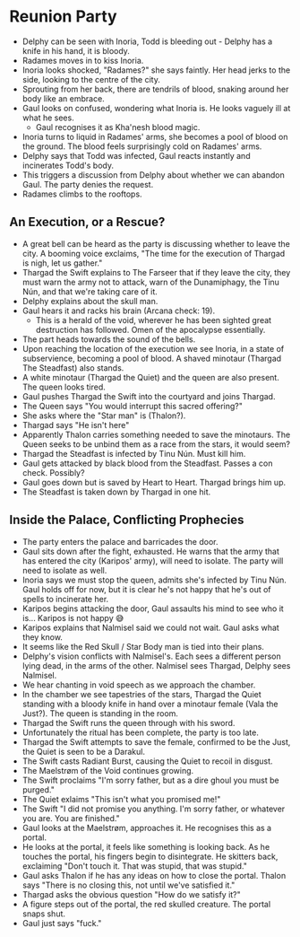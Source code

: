 # Reunion Party

- Delphy can be seen with Inoria, Todd is bleeding out - Delphy has a knife in his hand, it is bloody.
- Radames moves in to kiss Inoria.
- Inoria looks shocked, "Radames?" she says faintly. Her head jerks to the side, looking to the centre of the city.
- Sprouting from her back, there are tendrils of blood, snaking around her body like an embrace.
- Gaul looks on confused, wondering what Inoria is. He looks vaguely ill at what he sees.
  - Gaul recognises it as Kha'nesh blood magic.
- Inoria turns to liquid in Radames' arms, she becomes a pool of blood on the ground. The blood feels surprisingly cold on Radames' arms.
- Delphy says that Todd was infected, Gaul reacts instantly and incinerates Todd's body.
- This triggers a discussion from Delphy about whether we can abandon Gaul. The party denies the request.
- Radames climbs to the rooftops.

## An Execution, or a Rescue?

- A great bell can be heard as the party is discussing whether to leave the city. A booming voice exclaims, "The time for the execution of Thargad is nigh, let us gather."
- Thargad the Swift explains to The Farseer that if they leave the city, they must warn the army not to attack, warn of the Dunamiphagy, the Tinu Nún, and that we're taking care of it.
- Delphy explains about the skull man.
- Gaul hears it and racks his brain (Arcana check: 19).
  - This is a herald of the void, wherever he has been sighted great destruction has followed. Omen of the apocalypse essentially.
- The part heads towards the sound of the bells.
- Upon reaching the location of the execution we see Inoria, in a state of subservience, becoming a pool of blood. A shaved minotaur (Thargad The Steadfast) also stands.
- A white minotaur (Thargad the Quiet) and the queen are also present. The queen looks tired.
- Gaul pushes Thargad the Swift into the courtyard and joins Thargad.
- The Queen says "You would interrupt this sacred offering?"
- She asks where the "Star man" is (Thalon?).
- Thargad says "He isn't here"
- Apparently Thalon carries something needed to save the minotaurs. The Queen seeks to be unbind them as a race from the stars, it would seem?
- Thargad the Steadfast is infected by Tinu Nún. Must kill him.
- Gaul gets attacked by black blood from the Steadfast. Passes a con check. Possibly?
- Gaul goes down but is saved by Heart to Heart. Thargad brings him up.
- The Steadfast is taken down by Thargad in one hit.

## Inside the Palace, Conflicting Prophecies

- The party enters the palace and barricades the door.
- Gaul sits down after the fight, exhausted. He warns that the army that has entered the city (Karipos' army), will need to isolate. The party will need to isolate as well.
- Inoria says we must stop the queen, admits she's infected by Tinu Nún. Gaul holds off for now, but it is clear he's not happy that he's out of spells to incinerate her.
- Karipos begins attacking the door, Gaul assaults his mind to see who it is... Karipos is not happy :sweat_smile:
- Karipos explains that Nalmisel said we could not wait. Gaul asks what they know.
- It seems like the Red Skull / Star Body man is tied into their plans.
- Delphy's vision conflicts with Nalmisel's. Each sees a different person lying dead, in the arms of the other. Nalmisel sees Thargad, Delphy sees Nalmisel.
- We hear chanting in void speech as we approach the chamber.
- In the chamber we see tapestries of the stars, Thargad the Quiet standing with a bloody knife in hand over a minotaur female (Vala the Just?). The queen is standing in the room.
- Thargad the Swift runs the queen through with his sword.
- Unfortunately the ritual has been complete, the party is too late.
- Thargad the Swift attempts to save the female, confirmed to be the Just, the Quiet is seen to be a Darakul.
- The Swift casts Radiant Burst, causing the Quiet to recoil in disgust.
- The Maelstrøm of the Void continues growing.
- The Swift proclaims "I'm sorry father, but as a dire ghoul you must be purged."
- The Quiet exlaims "This isn't what you promised me!"
- The Swift "I did not promise you anything. I'm sorry father, or whatever you are. You are finished."
- Gaul looks at the Maelstrøm, approaches it. He recognises this as a portal.
- He looks at the portal, it feels like something is looking back. As he touches the portal, his fingers begin to disintegrate. He skitters back, exclaiming "Don't touch it. That was stupid, that was stupid."
- Gaul asks Thalon if he has any ideas on how to close the portal. Thalon says "There is no closing this, not until we've satisfied it."
- Thargad asks the obvious question "How do we satisfy it?"
- A figure steps out of the portal, the red skulled creature. The portal snaps shut.
- Gaul just says "fuck."